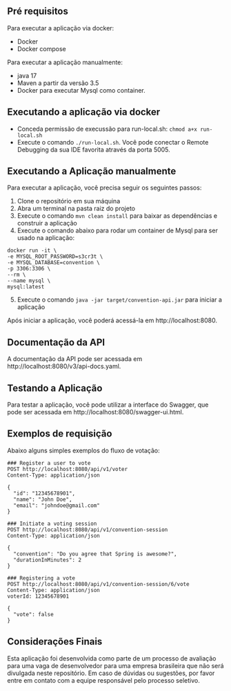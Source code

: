 ## Pré requisitos
Para executar a aplicação via docker:
- Docker
- Docker compose

Para executar a aplicação manualmente:
- java 17
- Maven a partir da versão 3.5
- Docker para executar Mysql como container.

## Executando a aplicação via docker
- Conceda permissão de execussão para run-local.sh: `chmod a+x run-local.sh`
- Execute o comando `./run-local.sh`. Você pode conectar o Remote Debugging da sua IDE favorita através da porta 5005.

## Executando a Aplicação manualmente

Para executar a aplicação, você precisa seguir os seguintes passos:

1. Clone o repositório em sua máquina
2. Abra um terminal na pasta raiz do projeto
3. Execute o comando `mvn clean install` para baixar as dependências e construir a aplicação
4. Execute o comando abaixo para rodar um container de Mysql para ser usado na aplicação:

```shell
docker run -it \
-e MYSQL_ROOT_PASSWORD=s3cr3t \
-e MYSQL_DATABASE=convention \
-p 3306:3306 \
--rm \
--name mysql \
mysql:latest
```

5. Execute o comando `java -jar target/convention-api.jar` para iniciar a aplicação

Após iniciar a aplicação, você poderá acessá-la em http://localhost:8080.

## Documentação da API

A documentação da API pode ser acessada em http://localhost:8080/v3/api-docs.yaml.

## Testando a Aplicação

Para testar a aplicação, você pode utilizar a interface do Swagger, que pode ser acessada
em http://localhost:8080/swagger-ui.html.

## Exemplos de requisição

Abaixo alguns simples exemplos do fluxo de votação:

```http
### Register a user to vote
POST http://localhost:8080/api/v1/voter
Content-Type: application/json

{
  "id": "12345678901",
  "name": "John Doe",
  "email": "johndoe@gmail.com"
}

### Initiate a voting session
POST http://localhost:8080/api/v1/convention-session
Content-Type: application/json

{
  "convention": "Do you agree that Spring is awesome?",
  "durationInMinutes": 2
}

### Registering a vote
POST http://localhost:8080/api/v1/convention-session/6/vote
Content-Type: application/json
voterId: 12345678901

{
  "vote": false
}

```

## Considerações Finais

Esta aplicação foi desenvolvida como parte de um processo de avaliação para uma vaga de desenvolvedor para uma empresa
brasileira que não será divulgada neste repositório. Em caso de dúvidas ou sugestões, por favor entre em contato com a
equipe responsável pelo processo seletivo.
